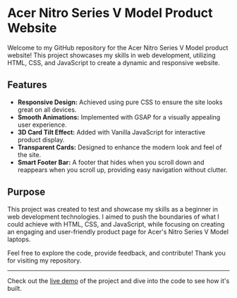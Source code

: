 # Acer Nitro Series V Model Product Website

Welcome to my GitHub repository for the Acer Nitro Series V Model product website! This project showcases my skills in web development, utilizing HTML, CSS, and JavaScript to create a dynamic and responsive website.

## Features
- **Responsive Design:** Achieved using pure CSS to ensure the site looks great on all devices.
- **Smooth Animations:** Implemented with GSAP for a visually appealing user experience.
- **3D Card Tilt Effect:** Added with Vanilla JavaScript for interactive product display.
- **Transparent Cards:** Designed to enhance the modern look and feel of the site.
- **Smart Footer Bar:** A footer that hides when you scroll down and reappears when you scroll up, providing easy navigation without clutter.

## Purpose
This project was created to test and showcase my skills as a beginner in web development technologies. I aimed to push the boundaries of what I could achieve with HTML, CSS, and JavaScript, while focusing on creating an engaging and user-friendly product page for Acer's Nitro Series V Model laptops.

Feel free to explore the code, provide feedback, and contribute! Thank you for visiting my repository.

---

Check out the [live demo](https://acer-laptop-site.vercel.app/) of the project and dive into the code to see how it's built.
